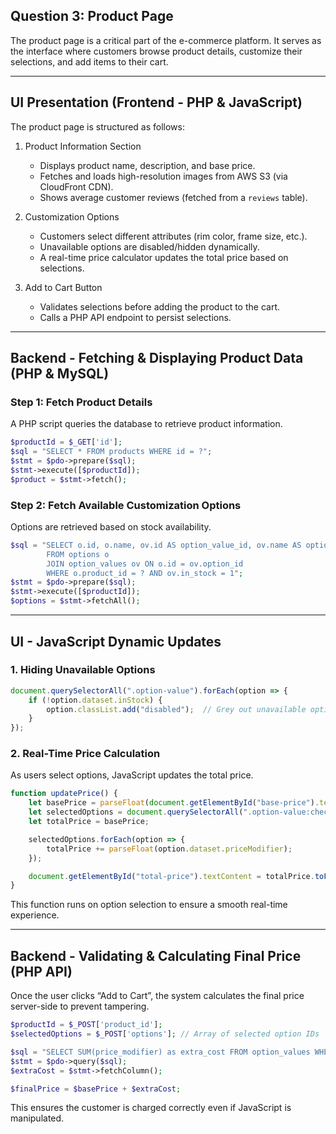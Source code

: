 ## Question 3: Product Page  

The product page is a critical part of the e-commerce platform. It serves as the interface where customers browse product details, customize their selections, and add items to their cart.  

---

## UI Presentation (Frontend - PHP & JavaScript)  
The product page is structured as follows:  

1. Product Information Section  
   - Displays product name, description, and base price.  
   - Fetches and loads high-resolution images from AWS S3 (via CloudFront CDN).  
   - Shows average customer reviews (fetched from a `reviews` table).  

2. Customization Options  
   - Customers select different attributes (rim color, frame size, etc.).  
   - Unavailable options are disabled/hidden dynamically.  
   - A real-time price calculator updates the total price based on selections.  

3. Add to Cart Button  
   - Validates selections before adding the product to the cart.  
   - Calls a PHP API endpoint to persist selections.  

---

## Backend - Fetching & Displaying Product Data (PHP & MySQL)  
### Step 1: Fetch Product Details  
A PHP script queries the database to retrieve product information.  

```php
$productId = $_GET['id'];
$sql = "SELECT * FROM products WHERE id = ?";
$stmt = $pdo->prepare($sql);
$stmt->execute([$productId]);
$product = $stmt->fetch();
```

### Step 2: Fetch Available Customization Options  
Options are retrieved based on stock availability.  

```php
$sql = "SELECT o.id, o.name, ov.id AS option_value_id, ov.name AS option_value, ov.price_modifier
        FROM options o
        JOIN option_values ov ON o.id = ov.option_id
        WHERE o.product_id = ? AND ov.in_stock = 1";
$stmt = $pdo->prepare($sql);
$stmt->execute([$productId]);
$options = $stmt->fetchAll();
```

---

## UI - JavaScript Dynamic Updates  
### 1. Hiding Unavailable Options  
```js
document.querySelectorAll(".option-value").forEach(option => {
    if (!option.dataset.inStock) {
        option.classList.add("disabled");  // Grey out unavailable options
    }
});
```

### 2. Real-Time Price Calculation  
As users select options, JavaScript updates the total price.  

```js
function updatePrice() {
    let basePrice = parseFloat(document.getElementById("base-price").textContent);
    let selectedOptions = document.querySelectorAll(".option-value:checked");
    let totalPrice = basePrice;

    selectedOptions.forEach(option => {
        totalPrice += parseFloat(option.dataset.priceModifier);
    });

    document.getElementById("total-price").textContent = totalPrice.toFixed(2);
}
```

This function runs on option selection to ensure a smooth real-time experience.  

---

## Backend - Validating & Calculating Final Price (PHP API)  
Once the user clicks “Add to Cart”, the system calculates the final price server-side to prevent tampering.  

```php
$productId = $_POST['product_id'];
$selectedOptions = $_POST['options']; // Array of selected option IDs

$sql = "SELECT SUM(price_modifier) as extra_cost FROM option_values WHERE id IN (" . implode(",", array_map('intval', $selectedOptions)) . ")";
$stmt = $pdo->query($sql);
$extraCost = $stmt->fetchColumn();

$finalPrice = $basePrice + $extraCost;
```

This ensures the customer is charged correctly even if JavaScript is manipulated.  